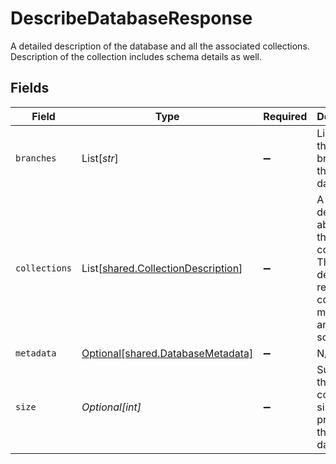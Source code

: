# DescribeDatabaseResponse

A detailed description of the database and all the associated collections. Description of the collection includes schema details as well.


## Fields

| Field                                                                                                         | Type                                                                                                          | Required                                                                                                      | Description                                                                                                   |
| ------------------------------------------------------------------------------------------------------------- | ------------------------------------------------------------------------------------------------------------- | ------------------------------------------------------------------------------------------------------------- | ------------------------------------------------------------------------------------------------------------- |
| `branches`                                                                                                    | List[*str*]                                                                                                   | :heavy_minus_sign:                                                                                            | List of all the branches in this database                                                                     |
| `collections`                                                                                                 | List[[shared.CollectionDescription](../../models/shared/collectiondescription.md)]                            | :heavy_minus_sign:                                                                                            | A detailed description about all the collections. The description returns collection metadata and the schema. |
| `metadata`                                                                                                    | [Optional[shared.DatabaseMetadata]](../../models/shared/databasemetadata.md)                                  | :heavy_minus_sign:                                                                                            | N/A                                                                                                           |
| `size`                                                                                                        | *Optional[int]*                                                                                               | :heavy_minus_sign:                                                                                            | Sum of all the collections sizes present in this database                                                     |
